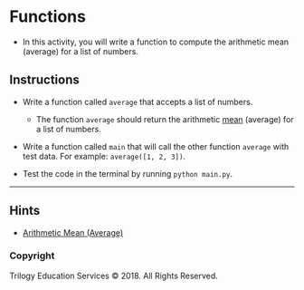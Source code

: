 # Functions

* In this activity, you will write a function to compute the arithmetic mean (average) for a list of numbers.

## Instructions

* Write a function called `average` that accepts a list of numbers.

  * The function `average` should return the arithmetic [mean](https://en.wikipedia.org/wiki/Arithmetic_mean) (average) for a list of numbers.

* Write a function called `main` that will call the other function `average` with test data. For example: `average([1, 2, 3])`.

* Test the code in the terminal by running `python main.py`.

- - -

## Hints

* [Arithmetic Mean (Average)](https://en.wikipedia.org/wiki/Arithmetic_mean)

### Copyright

Trilogy Education Services © 2018. All Rights Reserved.
